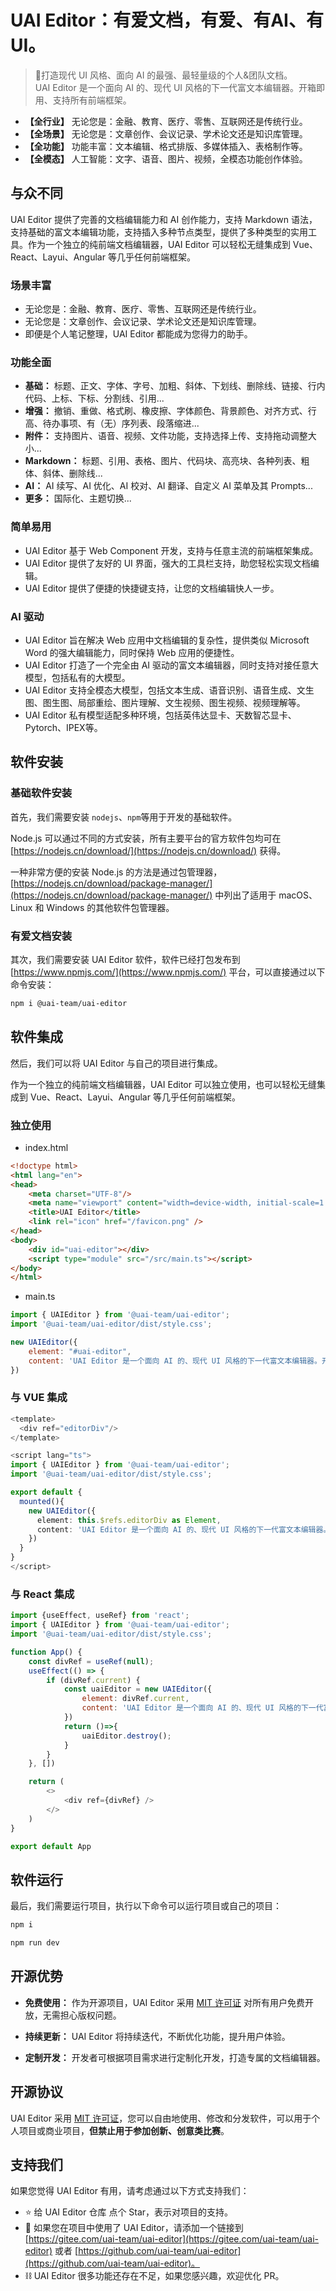 # UAI Editor：有爱文档，有爱、有AI、有UI。

> 💪打造现代 UI 风格、面向 AI 的最强、最轻量级的个人&团队文档。  
> UAI Editor 是一个面向 AI 的、现代 UI 风格的下一代富文本编辑器。开箱即用、支持所有前端框架。

- **【全行业】** 无论您是：金融、教育、医疗、零售、互联网还是传统行业。
- **【全场景】** 无论您是：文章创作、会议记录、学术论文还是知识库管理。
- **【全功能】** 功能丰富：文本编辑、格式排版、多媒体插入、表格制作等。
- **【全模态】** 人工智能：文字、语音、图片、视频，全模态功能创作体验。

## 与众不同

UAI Editor 提供了完善的文档编辑能力和 AI 创作能力，支持 Markdown 语法，支持基础的富文本编辑功能，支持插入多种节点类型，提供了多种类型的实用工具。作为一个独立的纯前端文档编辑器，UAI Editor 可以轻松无缝集成到 Vue、React、Layui、Angular 等几乎任何前端框架。

### 场景丰富

* 无论您是：金融、教育、医疗、零售、互联网还是传统行业。
* 无论您是：文章创作、会议记录、学术论文还是知识库管理。
* 即便是个人笔记整理，UAI Editor 都能成为您得力的助手。

### 功能全面

* **基础：** 标题、正文、字体、字号、加粗、斜体、下划线、删除线、链接、行内代码、上标、下标、分割线、引用...
* **增强：** 撤销、重做、格式刷、橡皮擦、字体颜色、背景颜色、对齐方式、行高、待办事项、有（无）序列表、段落缩进...
* **附件：** 支持图片、语音、视频、文件功能，支持选择上传、支持拖动调整大小...
* **Markdown：** 标题、引用、表格、图片、代码块、高亮块、各种列表、粗体、斜体、删除线...
* **AI：** AI 续写、AI 优化、AI 校对、AI 翻译、自定义 AI 菜单及其 Prompts...
* **更多：** 国际化、主题切换...

### 简单易用

* UAI Editor 基于 Web Component 开发，支持与任意主流的前端框架集成。
* UAI Editor 提供了友好的 UI 界面，强大的工具栏支持，助您轻松实现文档编辑。
* UAI Editor 提供了便捷的快捷键支持，让您的文档编辑快人一步。

### AI 驱动

* UAI Editor 旨在解决 Web 应用中文档编辑的复杂性，提供类似 Microsoft Word 的强大编辑能力，同时保持 Web 应用的便捷性。
* UAI Editor 打造了一个完全由 AI 驱动的富文本编辑器，同时支持对接任意大模型，包括私有的大模型。
* UAI Editor 支持全模态大模型，包括文本生成、语音识别、语音生成、文生图、图生图、局部重绘、图片理解、文生视频、图生视频、视频理解等。
* UAI Editor 私有模型适配多种环境，包括英伟达显卡、天数智芯显卡、Pytorch、IPEX等。

## 软件安装

### 基础软件安装

首先，我们需要安装 `nodejs`、`npm`等用于开发的基础软件。

Node.js 可以通过不同的方式安装，所有主要平台的官方软件包均可在 [https://nodejs.cn/download/](https://nodejs.cn/download/) 获得。

一种非常方便的安装 Node.js 的方法是通过包管理器，[https://nodejs.cn/download/package-manager/](https://nodejs.cn/download/package-manager/) 中列出了适用于 macOS、Linux 和 Windows 的其他软件包管理器。

### 有爱文档安装

其次，我们需要安装 UAI Editor 软件，软件已经打包发布到 [https://www.npmjs.com/](https://www.npmjs.com/) 平台，可以直接通过以下命令安装：

```bash
npm i @uai-team/uai-editor
```

## 软件集成

然后，我们可以将 UAI Editor 与自己的项目进行集成。

作为一个独立的纯前端文档编辑器，UAI Editor 可以独立使用，也可以轻松无缝集成到 Vue、React、Layui、Angular 等几乎任何前端框架。

### 独立使用

* index.html

```html
<!doctype html>
<html lang="en">
<head>
    <meta charset="UTF-8"/>
    <meta name="viewport" content="width=device-width, initial-scale=1.0"/>
    <title>UAI Editor</title>
    <link rel="icon" href="/favicon.png" />
</head>
<body>
    <div id="uai-editor"></div>
    <script type="module" src="/src/main.ts"></script>
</body>
</html>
```

* main.ts

```js
import { UAIEditor } from '@uai-team/uai-editor';
import '@uai-team/uai-editor/dist/style.css';

new UAIEditor({
    element: "#uai-editor",
    content: 'UAI Editor 是一个面向 AI 的、现代 UI 风格的下一代富文本编辑器。开箱即用、支持所有前端框架。',
})
```

### 与 VUE 集成

```ts
<template>
  <div ref="editorDiv"/>
</template>

<script lang="ts">
import { UAIEditor } from '@uai-team/uai-editor';
import '@uai-team/uai-editor/dist/style.css';

export default {
  mounted(){
    new UAIEditor({
      element: this.$refs.editorDiv as Element,
      content: 'UAI Editor 是一个面向 AI 的、现代 UI 风格的下一代富文本编辑器。开箱即用、支持所有前端框架。',
    })
  }
}
</script>
```

### 与 React 集成

```js
import {useEffect, useRef} from 'react';
import { UAIEditor } from '@uai-team/uai-editor';
import '@uai-team/uai-editor/dist/style.css';

function App() {
    const divRef = useRef(null);
    useEffect(() => {
        if (divRef.current) {
            const uaiEditor = new UAIEditor({
                element: divRef.current,
                content: 'UAI Editor 是一个面向 AI 的、现代 UI 风格的下一代富文本编辑器。开箱即用、支持所有前端框架。',
            })
            return ()=>{
                uaiEditor.destroy();
            }
        }
    }, [])

    return (
        <>
            <div ref={divRef} />
        </>
    )
}

export default App
```

## 软件运行

最后，我们需要运行项目，执行以下命令可以运行项目或自己的项目：

```bash
npm i

npm run dev
```

## 开源优势

* **免费使用：** 作为开源项目，UAI Editor 采用 [MIT 许可证](LICENSE) 对所有用户免费开放，无需担心版权问题。

* **持续更新：** UAI Editor 将持续迭代，不断优化功能，提升用户体验。

* **定制开发：** 开发者可根据项目需求进行定制化开发，打造专属的文档编辑器。

## 开源协议

UAI Editor 采用 [MIT 许可证](LICENSE)，您可以自由地使用、修改和分发软件，可以用于个人项目或商业项目，**但禁止用于参加创新、创意类比赛**。

## 支持我们

如果您觉得 UAI Editor 有用，请考虑通过以下方式支持我们：

* ⭐ 给 UAI Editor 仓库 点个 Star，表示对项目的支持。
* 🔗 如果您在项目中使用了 UAI Editor，请添加一个链接到 [https://gitee.com/uai-team/uai-editor](https://gitee.com/uai-team/uai-editor) 或者 [https://github.com/uai-team/uai-editor](https://github.com/uai-team/uai-editor)。
* ⛓️ UAI Editor 很多功能还存在不足，如果您感兴趣，欢迎优化 PR。
